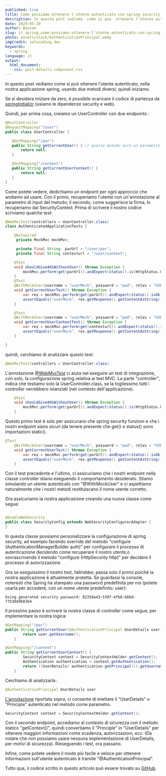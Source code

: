 ```yaml
---
published: true
title: Come possiamo ottenere l'utente autenticato con spring security 
description: In questo post vediamo  come si può  ottenere l'utente autenticato, nella nostra applicazione spring, usando...
date: 2020-05-10
author: Bassem
slug: it_spring_come-possiamo-ottenere-l'utente-autenticato-con-spring-security
photo: assets/stock/AuthenticationPrincipal.webp
imgCredit: solocoding.dev
keywords:
  - spring
language: it
output:
  html_document:
    css: post-details.component.css
---
```


In questo post vediamo  come si può  ottenere l'utente autenticato, nella nostra applicazione spring, usando due metodi diversi; quindi iniziamo.

Se si desidera iniziare da zero, è possibile scaricare il codice di partenza da [springInitializr](https://start.spring.io/#!type=maven-project&language=java&platformVersion=2.2.6.RELEASE&packaging=jar&jvmVersion=11&groupId=dev.solocoding&artifactId=authenticated&name=authenticated&description=spring-tips%20get%20current%20authenticated&packageName=dev.solocoding.authenticated&dependencies=security,web,lombok) (usiamo le dipendenze security e web).  

Quindi, per prima cosa, creiamo un UserController
con due endpoints :
 ```java
@RestController
@RequestMapping("/user")
public class UserController {

    @GetMapping("/par")
    public String getCurrentUser() { // questo metodo avrà un parametro di input
        return null;
    }

    @GetMapping("/context")
    public String getCurrentUserContext() {
        return null;
    }
}
```
Come potete vedere, dedichiamo un endpoint per ogni approccio che andiamo ad usare. Con il primo, recuperiamo l'utente con un'annotazione al parametro di input del metodo; il secondo, come suggerisce la firma, lo recuperiamo dal SecurityContext. Prima di scrivere il nostro codice scriviamo qualche test: 
```java
@WebMvcTest(controllers = UserController.class)
class AuthenticatedApplicationTests {

	@Autowired
	 private MockMvc mockMvc;

	 private final String  parUrl = "/user/par";
	 private final String contexturl = "/user/context";

	@Test
	void shouldGive401WithoutUser() throws Exception {
		mockMvc.perform(get(parUrl)).andExpect(status().is(HttpStatus.UNAUTHORIZED.value()));
	}
	@Test
	@WithMockUser(username = "userMock", password = "pwd", roles = "USER")
	void getCurrentUserTest() throws Exception {
		var res = mockMvc.perform(get(parUrl)).andExpect(status().isOk()).andReturn();
		assertEquals("userMock", res.getResponse().getContentAsString());
	}

	@Test
	@WithMockUser(username = "userMock", password = "pwd", roles = "USER")
	void getCurrentUserContextTest() throws Exception {
		var res = mockMvc.perform(get(contexturl)).andExpect(status().isOk()).andReturn();
		assertEquals("userMock", res.getResponse().getContentAsString());
	}

}
```
quindi, cerchiamo di analizzare  questo test: 
```java
@WebMvcTest(controllers = UserController.class)
```
L'annotazione [@WebMvcTest](https://docs.spring.io/spring-boot/docs/current/api/org/springframework/boot/test/autoconfigure/web/servlet/WebMvcTest.html)
 ci aiuta  nel eseguire un test di integrazione,  con solo, la configurazione spring relativa ai test MVC. La parte "controller", indica che testiamo  solo la  UserController.class, se la togliessimo  tutti i controller verrebbero  istanziati (nel contesto dell'applicazione). 
```java
	@Test
	void shouldGive401WithoutUser() throws Exception {
		mockMvc.perform(get(parUrl)).andExpect(status().is(HttpStatus.UNAUTHORIZED.value()));
	}
```
Questo primo test è solo per assicurarsi che spring security funzioni e che i nostri endpoint siano sicuri (da tenere presente che get() e status() sono importazioni statici).

```java
@Test
	@WithMockUser(username = "userMock", password = "pwd", roles = "USER")
	void getCurrentUserTest() throws Exception {
		var res = mockMvc.perform(get(parUrl)).andExpect(status().isOk()).andReturn();
		assertEquals("userMock", res.getResponse().getContentAsString());
	}
```
Con il test precedente e l'ultimo, ci assicuriamo che i nostri endpoint nella classe controller stiano eseguendo il comportamento desiderato. Stiamo simulando un utente autenticato con "@WithMockUser" e ci aspettiamo naturalmente che i nostri metodi restituiscano il nome utente corretto.  

Ora assicuriamo la nostra applicazione creando una nuova classe come segue:
```java

@EnableWebSecurity
public class SecurityConfig extends WebSecurityConfigurerAdapter {
}
```
In questa classe possiamo personalizzare la configurazione di spring security, ad esempio facendo override del metodo "configure (AuthenticationManagerBuilder auth)" per configurare il processo di autenticazione decidendo come recuperare il nostro utente,o sovrascrivendo il metodo "configure (HttpSecurity http)" per decidere il processo di autorizzazione.<br>

Ora se eseguissimo il nostro test, fallirebbe; passa solo il primo poiché la nostra applicazione è attualmente protetta. Se guardassi la console, noteresti che Spring ha stampato una password predefinita per noi (potete usarla per accedere, con un nome utente predefinito: user):
```log
Using generated security password: 82359a43-539f-4fb8-b6bd-77530d9b83b4
```
Il prossimo passo è scrivere la nostra classe di controller come segue, per implementare la nostra logica:
```java
@GetMapping("/par")
public String getCurrentUser(@AuthenticationPrincipal UserDetails user) {
        return user.getUsername();
    }

@GetMapping("/context")
public String getCurrentUserContext() {
        SecurityContext context = SecurityContextHolder.getContext();
        Authentication authentication = context.getAuthentication();
        return ((UserDetails) authentication.getPrincipal()).getUsername();
    }
```
Cerchiamo di analizzarla :
```java
@AuthenticationPrincipal UserDetails user
```
[L'annotazione](https://docs.spring.io/spring-security/site/docs/current/api/org/springframework/security/core/annotation/AuthenticationPrincipal.html) riportata sopra, ci consente di iniettare il "UserDetails" o "Principle" autenticato  nel metodo come parametro.
 ```java
 SecurityContext context = SecurityContextHolder.getContext();
 ```
Con il secondo endpoint, accediamo al contesto di sicurezza con il metodo statico "getContext()", quindi convertiamo il "Principle" in "UserDetails" per ottenere maggiori informazioni come scadenza, autorizzazioni, ecc. (Da notare che non possiamo usare nessuna implementazione di UserDetails, per motivi di sicurezza). Rieseguendo i test, ora passano.
<br>

Infine, come potete vedere  il modo più facile e veloce per ottenere informazioni  sull'utente autenticato è tramite "@AuthenticationPrincipal".
<br>

Tutto qua, il codice scritto in questo articolo può essere trovato su [GitHub](https://github.com/s0l0c0ding/spring-tips/tree/master/authenticated). 

